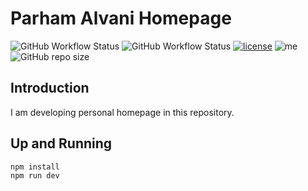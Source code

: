 # Parham Alvani Homepage

![GitHub Workflow Status](https://img.shields.io/github/actions/workflow/status/1995parham/1995parham.github.io/build.yaml?label=build&logo=github&style=flat-square&branch=main)
![GitHub Workflow Status](https://img.shields.io/github/actions/workflow/status/1995parham/1995parham.github.io/lint.yaml?label=lint&logo=github&style=flat-square&branch=main)
[![license](https://img.shields.io/github/license/1995parham/1995parham.github.io.svg?style=flat-square)]()
![me](https://img.shields.io/badge/me-parham-orange.svg?style=flat-square)
![GitHub repo size](https://img.shields.io/github/repo-size/1995parham/1995parham.github.io?style=flat-square)

## Introduction

I am developing personal homepage in this repository.

## Up and Running

```sh
npm install
npm run dev
```
